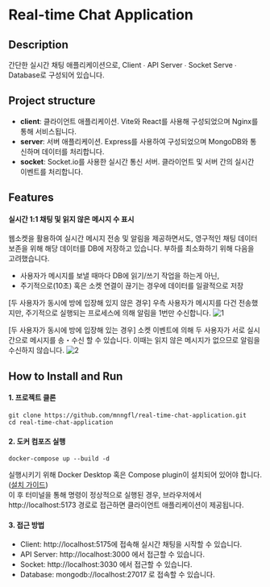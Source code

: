 # Real-time Chat Application

## Description

간단한 실시간 채팅 애플리케이션으로, Client ∙ API Server ∙ Socket Serve ∙ Database로 구성되어 있습니다.

## Project structure

- **client**: 클라이언트 애플리케이션. Vite와 React를 사용해 구성되었으며 Nginx를 통해 서비스됩니다.
- **server**: 서버 애플리케이션. Express를 사용하여 구성되었으며 MongoDB와 통신하며 데이터를 처리합니다.
- **socket**: Socket.io를 사용한 실시간 통신 서버. 클라이언트 및 서버 간의 실시간 이벤트를 처리합니다.

## Features

#### 실시간 1:1 채팅 및 읽지 않은 메시지 수 표시

웹소켓을 활용하여 실시간 메시지 전송 및 알림을 제공하면서도, 영구적인 채팅 데이터 보존을 위해 해당 데이터를 DB에 저장하고 있습니다. 부하를 최소화하기 위해 다음을 고려했습니다.

- 사용자가 메시지를 보낼 때마다 DB에 읽기/쓰기 작업을 하는게 아닌,
- 주기적으로(10초) 혹은 소켓 연결이 끊기는 경우에 데이터를 일괄적으로 저장
  <br />

[두 사용자가 동시에 방에 입장해 있지 않은 경우] 우측 사용자가 메시지를 다건 전송했지만, 주기적으로 실행되는 프로세스에 의해 알림을 1번만 수신합니다.
![1](https://github.com/mnngfl/real-time-chat-application/assets/47686322/83e32886-6af0-42e0-ac4c-7799caaa0368)

[두 사용자가 동시에 방에 입장해 있는 경우] 소켓 이벤트에 의해 두 사용자가 서로 실시간으로 메시지를 송・수신 할 수 있습니다. 이때는 읽지 않은 메시지가 없으므로 알림을 수신하지 않습니다.
![2](https://github.com/mnngfl/real-time-chat-application/assets/47686322/3f8061ba-3051-45aa-99a8-091ffe8ce09d)

## How to Install and Run

#### 1. 프로젝트 클론

```shell
git clone https://github.com/mnngfl/real-time-chat-application.git
cd real-time-chat-application
```

#### 2. 도커 컴포즈 실행

```shell
docker-compose up --build -d
```

실행시키기 위해 Docker Desktop 혹은 Compose plugin이 설치되어 있어야 합니다.([설치 가이드](https://docs.docker.com/compose/install/))<br />
이 후 터미널을 통해 명령이 정상적으로 실행된 경우, 브라우저에서 http://localhost:5173 경로로 접근하면 클라이언트 애플리케이션이 제공됩니다.

#### 3. 접근 방법

- Client: http://localhost:5175에 접속해 실시간 채팅을 시작할 수 있습니다.
- API Server: http://localhost:3000 에서 접근할 수 있습니다.
- Socket: http://localhost:3030 에서 접근할 수 있습니다.
- Database: mongodb://localhost:27017 로 접속할 수 있습니다.

